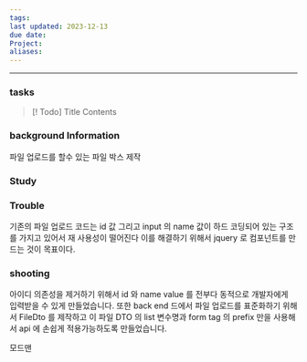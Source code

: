 ```yaml
---
tags: 
last updated: 2023-12-13
due date: 
Project: 
aliases:
---
```

--- 
### tasks

> [! Todo] Title
> Contents


### background Information

파일 업로드를 할수 있는 파일 박스 제작 


### Study



### Trouble
기존의 파일 업로드 코드는 id 값 그리고 input 의 name 값이 하드 코딩되어 있는 구조를 가지고 있어서 재 사용성이 떨어진다 이를 해결하기 위해서 jquery 로 컴포넌트를 만드는 것이 목표이다.


### shooting
아이디 의존성을 제거하기 위해서 id 와 name value 를 전부다 동적으로 개발자에게 입력받을  수 있게 만들었습니다. 또한 back end 드에서 파일 업로드를 표준화하기 위해서 FileDto 를 제작하고 이 파일 DTO 의 list 변수명과 form tag 의 prefix 만을 사용해서 api 에 손쉽게 적용가능하도록 만들었습니다.


모드맨
